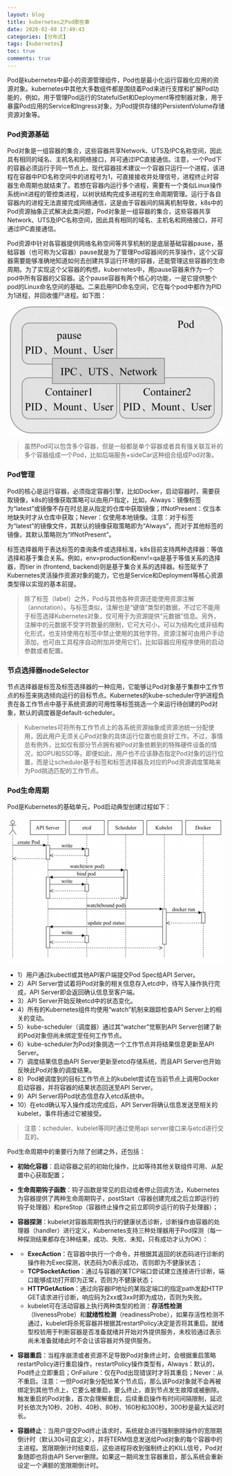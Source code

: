 ```yaml
---
layout: blog
title: kubernetes之Pod那些事
date: 2020-02-08 17:49:43
categories: [分布式]
tags: [kubernetes]
toc: true
comments: true
---
```


Pod是kubernetes中最小的资源管理组件，Pod也是最小化运行容器化应用的资源对象。kubernetes中其他大多数组件都是围绕着Pod来进行支撑和扩展Pod功能的，例如，用于管理Pod运行的StatefulSet和Deployment等控制器对象，用于暴露Pod应用的Service和Ingress对象，为Pod提供存储的PersistentVolume存储资源对象等。

### Pod资源基础

Pod对象是一组容器的集合，这些容器共享Network、UTS及IPC名称空间，因此具有相同的域名、主机名和网络接口，并可通过IPC直接通信。注意，一个Pod下的容器必须运行于同一节点上。现代容器技术建议一个容器只运行一个进程，该进程在容器中PID名称空间中的进程号为1，可直接接收并处理信号，进程终止时容器生命周期也就结束了。若想在容器内运行多个进程，需要有一个类似Linux操作系统init进程的管控类进程，以树状结构完成多进程的生命周期管理。运行于各自容器内的进程无法直接完成网络通信，这是由于容器间的隔离机制导致，k8s中的Pod资源抽象正式解决此类问题，Pod对象是一组容器的集合，这些容器共享Network、UTS及IPC名称空间，因此具有相同的域名、主机名和网络接口，并可通过IPC直接通信。

Pod资源中针对各容器提供网络名称空间等共享机制的是底层基础容器pause，基础容器（也可称为父容器）pause就是为了管理Pod容器间的共享操作，这个父容器需要能够准确地知道如何去创建共享运行环境的容器，还能管理这些容器的生命周期。为了实现这个父容器的构想，kubernetes中，用pause容器来作为一个pod中所有容器的父容器。这个pause容器有两个核心的功能，一是它提供整个pod的Linux命名空间的基础。二来启用PID命名空间，它在每个pod中都作为PID为1进程，并回收僵尸进程。如下图：

![image-20200208225429794](_image/kubernetes之Pod那些事/image-20200208225429794.png)

> 虽然Pod可以包含多个容器，但是一般都是单个容器或者具有强关联互补的多个容器组成一个Pod，比如后端服务+sideCar这种组合组成Pod对象。

### Pod管理

Pod的核心是运行容器，必须指定容器引擎，比如Docker，启动容器时，需要获取镜像，k8s的镜像获取策略可以由用户指定，比如，Always：镜像标签为“latest”或镜像不存在时总是从指定的仓库中获取镜像；IfNotPresent：仅当本地缺失时才从仓库中获取；Never：仅使用本地镜像。注意：对于标签为“latest”的镜像文件，其默认的镜像获取策略即为“Always”，而对于其他标签的镜像，其默认策略则为“IfNotPresent”。

标签选择器用于表达标签的查询条件或选择标准，k8s目前支持两种选择器：等值选择和基于集合关系。例如，env=production和env!=qa是基于等值关系的选择器，而tier in (frontend, backend)则是基于集合关系的选择器。标签赋予了Kubernetes灵活操作资源对象的能力，它也是Service和Deployment等核心资源类型得以实现的基本前提。

> 除了标签（label）之外，Pod与其他各种资源还能使用资源注解（annotation）。与标签类似，注解也是“键值”类型的数据，不过它不能用于标签选择Kubernetes对象，仅可用于为资源提供“元数据”信息。另外，注解中的元数据不受字符数量的限制，它可大可小，可以为结构化或非结构化形式，也支持使用在标签中禁止使用的其他字符。资源注解可由用户手动添加，也可由工具程序自动附加并使用它们，比如容器应用程序使用的启动参数或者配置。

### 节点选择器nodeSelector

节点选择器是标签及标签选择器的一种应用，它能够让Pod对象基于集群中工作节点的标签来挑选倾向运行的目标节点。Kubernetes的kube-scheduler守护进程负责在各工作节点中基于系统资源的可用性等标签挑选一个来运行待创建的Pod对象，默认的调度器是default-scheduler。

> Kubernetes可将所有工作节点上的各系统资源抽象成资源池统一分配使用，因此用户无须关心Pod对象的具体运行位置也能良好工作。不过，事情总有例外，比如仅有部分节点拥有被Pod对象依赖到的特殊硬件设备的情况，如GPU和SSD等。即便如此，用户也不应该静态指定Pod对象的运行位置，而是让scheduler基于标签和标签选择器及对应的Pod资源调度策略来为Pod挑选匹配的工作节点。

### Pod生命周期

Pod是Kubernetes的基础单元，Pod启动典型创建过程如下：

![image-20200208225749387](_image/kubernetes之Pod那些事/image-20200208225749387.png)

- 1）用户通过kubectl或其他API客户端提交Pod Spec给API Server。
- 2）API Server尝试着将Pod对象的相关信息存入etcd中，待写入操作执行完成，API Server即会返回确认信息至客户端。
- 3）API Server开始反映etcd中的状态变化。
- 4）所有的Kubernetes组件均使用“watch”机制来跟踪检查API Server上的相关的变动。
- 5）kube-scheduler（调度器）通过其“watcher”觉察到API Server创建了新的Pod对象但尚未绑定至任何工作节点。
- 6）kube-scheduler为Pod对象挑选一个工作节点并将结果信息更新至API Server。
- 7）调度结果信息由API Server更新至etcd存储系统，而且API Server也开始反映此Pod对象的调度结果。
- 8）Pod被调度到的目标工作节点上的kubelet尝试在当前节点上调用Docker启动容器，并将容器的结果状态回送至API Server。
- 9）API Server将Pod状态信息存入etcd系统中。
- 10）在etcd确认写入操作成功完成后，API Server将确认信息发送至相关的kubelet，事件将通过它被接受。

> 注意：scheduler、kubelet等同时通过使用api server接口来与etcd进行交互的。

Pod生命周期中的重要行为除了创建之外，还包括：

- **初始化容器**：启动容器之前的初始化操作，比如等待其他关联组件可用、从配置中心获取配置；

- **生命周期钩子函数**：钩子函数是常见的启动或者停止回调方法，Kubernetes为容器提供了两种生命周期钩子，postStart（容器创建完成之后立即运行的钩子处理器）和preStop（容器终止操作之前立即同步运行的钩子处理器）；

- **容器探测**：kubelet对容器周期性执行的健康状态诊断，诊断操作由容器的处理器（handler）进行定义，Kubernetes支持三种处理器用于Pod探测（每一种探测结果都存在3种结果，成功、失败、未知，只有成功才认为OK）：

- - **ExecAction**：在容器中执行一个命令，并根据其返回的状态码进行诊断的操作称为Exec探测，状态码为0表示成功，否则即为不健康状态；
  - **TCPSocketAction**：通过与容器的某TCP端口尝试建立连接进行诊断，端口能够成功打开即为正常，否则为不健康状态；
  - **HTTPGetAction**：通过向容器IP地址的某指定端口的指定path发起HTTP GET请求进行诊断，响应码为2xx或3xx时即为成功，否则为失败。
  - kubelet可在活动容器上执行两种类型的检测：**存活性检测**（livenessProbe）和**就绪性检测**（readinessProbe），如果存活性检测不通过，kubelet将杀死容器并根据其restartPolicy决定是否将其重启。就绪型校验用于判断容器是否准备就绪并开始对外提供服务，未校验通过表示尚未准备就绪此时不会让该容器对外提供服务。

- **容器重启**：当程序崩溃或者资源不足导致Pod对象终止时，会根据重启策略restartPolicy进行重启操作，restartPolicy操作类型有，Always：默认的，Pod终止立即重启；OnFailure：仅在Pod出现错误时才将其重启；Never：从不重启。注意：一但Pod对象分配给某个节点后，那么该Pod对象就不会再被绑定到其他节点上，它要么被重启，要么终止，直到节点发生故障或被删除。触发重启的Pod对象，首次会理解重启，后续重启操作有时间间隔限制，延迟时长依次为10秒、20秒、40秒、80秒、160秒和300秒，300秒是最大延迟时长。

- **容器终止**：当用户提交Pod终止请求时，系统就会进行强制删除操作的宽限期倒计时（默认30s可自定义），并将TERM信息发送给Pod对象的每个容器中的主进程。宽限期倒计时结束后，这些进程将收到强制终止的KILL信号，Pod对象随即也将由API Server删除。如果这一期间发生容器重启，那么系统会重新设定一个满额的宽限期倒计时。

